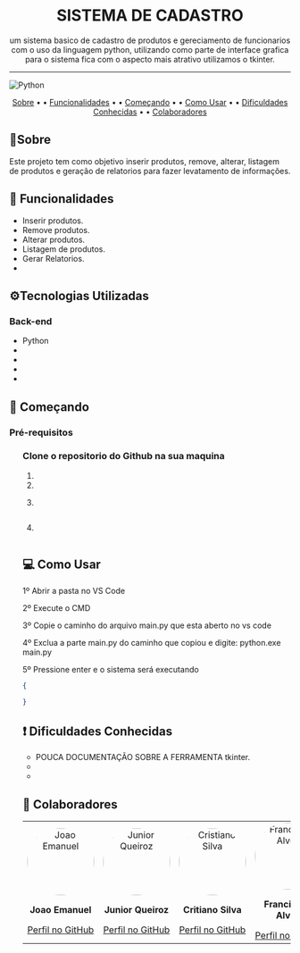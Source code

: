 [Python]: https://img.shields.io/badge/python-%233776AB.svg?style=for-the-badge&logo=python&logoColor=white


<h1 align="center">SISTEMA DE CADASTRO</h1>

<p align="center">um sistema basico de cadastro de produtos e gereciamento de funcionarios com o uso da linguagem python, utilizando como parte de interface grafica para o sistema fica com o aspecto mais atrativo utilizamos o tkinter.


<hr>

![Python]


<p align="center">
  <a href="#about">Sobre</a> • • 
  <a href="#functionalities">Funcionalidades</a> • • 
  <a href="#start">Começando</a> • • 
  <a href="#usage">Como Usar</a> • • 
  <a href="#difficulties">Dificuldades Conhecidas</a> • • 
  <a href="#contributors">Colaboradores</a>
</p>

<h2 id="about">📝Sobre</h2>
Este projeto tem como objetivo inserir produtos, remove, alterar, listagem de produtos e geração de relatorios para fazer levatamento de informações.


<h2 id="functionalities">📌 Funcionalidades</h2>
<ul>
  <li>Inserir produtos.</li>
  <li>Remove produtos.</li>
  <li>Alterar produtos.</li>
  <li>Listagem de produtos.</li>
  <li>Gerar Relatorios.<li>
</ul>

<h2 id="technologies">⚙️Tecnologias Utilizadas</h2>
<h3>Back-end</h3>
<ul>
  <li>Python</li>
  <li></li>
  <li></li>
  <li></li>
  <li></li>
</ul>

<h2 id="inicio">🚀 Começando</h2>

<h3>Pré-requisitos</h3>

<ul>

<h3>Clone o repositorio do Github na sua maquina</h3>
<p></p>

<ol type="1">
  <li></li>
  <li></li>
</ol>



<ol start="3" type="1">
  <li></li>
</ol>

```
```

<ol start="4" type="1">
  <li></li>
</ol>

```
```

<p></p>

<h2 id="usage">💻 Como Usar</h2>

<p>1º Abrir a pasta no VS Code</p>
<p>2º Execute o CMD<p>
<p>3º Copie o caminho do arquivo main.py que esta aberto no vs code<p>
<p>4º Exclua a parte main.py do caminho que copiou e digite: python.exe main.py<p>
<p>5º Pressione enter e o sistema será executando<p>


```json
{
    
}
```

<h2 id="difficulties">❗ Dificuldades Conhecidas </h2>
<ul>
  <li>POUCA DOCUMENTAÇÃO SOBRE A FERRAMENTA tkinter.</li>
  <li><li>
</ul>

<h2 id="contributors">🤝 Colaboradores</h2>

<table >
  <tr>
    <td align="center">
      <a href="https://github.com/Jemanuel27">
        <img src="https://avatars.githubusercontent.com/u/87444285?v=4" width="120" alt="Joao Emanuel" style="border-radius: 50%;">
      </a>
      <p><strong>Joao Emanuel</strong></p>
      <a href="https://github.com/Jemanuel27">Perfil no GitHub</a>
    </td>
    <td align="center">
      <a href="https://github.com/JuniorQueiroz99">
        <img src="https://avatars.githubusercontent.com/u/58738268?v=4" width="120" alt="Junior Queiroz" style="border-radius: 50%;">
      </a>
      <p><strong>Junior Queiroz</strong></p>
      <a href="https://github.com/JuniorQueiroz99">Perfil no GitHub</a>
    </td>
    <td align="center">
      <a href="https://github.com/CristianoSilva22">
        <img src="https://avatars.githubusercontent.com/u/114546598?v=4" width="120" alt="Cristiano Silva" style="border-radius: 50%;">
      </a>
      <p><strong>Critiano Silva</strong></p>
      <a href="https://github.com/CristianoSilva22">Perfil no GitHub</a>
    </td>
    <td align="center">
      <a href="https://github.com/FrancinildoAlves">
        <img src="https://avatars.githubusercontent.com/u/150152699?v=4 "width="120" alt="Francinildo Alves" style="border-radius: 50%;">
      </a>
      <p><strong>Francinildo Alves</strong></p>
      <a href="https://github.com/FrancinildoAlves">Perfil no GitHub</a>
    </td>
  </tr>
</table>
